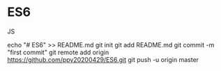 # ES6
JS


echo "# ES6" >> README.md
git init
git add README.md
git commit -m "first commit"
git remote add origin https://github.com/ppy20200429/ES6.git
git push -u origin master
